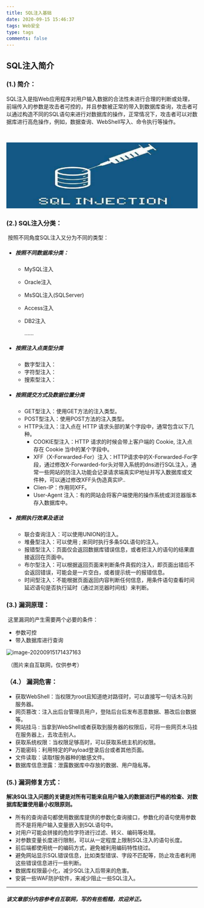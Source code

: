 ```yaml
---
title: SQL注入基础
date: 2020-09-15 15:46:37
tags: Web安全
type: tags
comments: false
---
```


## SQL注入简介

### (1.) 简介：

​	SQL注入是指Web应用程序对用户输入数据的合法性未进行合理的判断或处理，前端传入的参数是攻击者可控的，并且参数被正常的带入到数据库查询，攻击者可以通过构造不同的SQL语句来进行对数据库的操作，正常情况下，攻击者可以对数据库进行高危操作，例如，数据查询、WebShell写入、命令执行等操作。

​	<!-- more -->

![image-20200915160546522](sql_injection_1/image-20200915160546522.png)

### (2.) SQL注入分类：

​	按照不同角度SQL注入又分为不同的类型：

- ##### **按照不同数据库分类：**

  - MySQL注入

  - Oracle注入

  - MsSQL注入(SQLServer)

  - Access注入

  - DB2注入

    ......

- ##### **按照注入点类型**分类

  - 数字型注入：
  - 字符型注入：
  - 搜索型注入：

- ##### **按照提交方式及数据位置分类**

  - GET型注入：使用GET方法的注入类型。
  - POST型注入：使用POST方法的注入类型。
  - HTTP头注入：注入点在 HTTP 请求头部的某个字段中，通常包含以下几种。
    - COOKIE型注入：HTTP 请求的时候会带上客户端的 Cookie, 注入点存在 Cookie 当中的某个字段中。
    - XFF（X-Forwarded-For）注入：HTTP请求中的X-Forwarded-For字段，通过修改X-Forwarded-for头对带入系统的dns进行SQL注入，通常一些网站的防注入功能会记录请求端真实IP地址并写入数据库或文件种，可以通过修改XFF头伪造真实IP..
    - Clien-IP：作用同XFF。
    - User-Agent 注入：有的网站会将客户端使用的操作系统或浏览器版本存入数据库中。

- ##### **按照执行效果及语法**

  - 联合查询注入：可以使用UNION的注入。
  - 堆叠型注入：可以使用 ; 来同时执行多条SQL语句的注入。
  - 报错型注入：页面仅会返回数据库错误信息，或者把注入的语句的结果直接返回在页面中。
  - 布尔型注入：可以根据返回页面来判断条件真假的注入，即页面出错后不会返回错误，可能会是一片空白，或者提示统一的报错信息。
  - 时间型注入：不能根据页面返回内容判断任何信息，用条件语句查看时间延迟语句是否执行延时（通过浏览器时间线）来判断。

### **(3.)   漏洞原理：**

​	这里漏洞的产生需要两个必要的条件：

 +   参数可控
 +   带入数据库进行查询

![image-20200915171437163](sql_injection_1.assets/image-20200915171437163.png)

​																									（图片来自互联网，仅供参考）

### （4.） 漏洞危害：

- 获取WebShell：当权限为root且知道绝对路径时，可以直接写一句话木马到服务器。
- 网页篡改：注入出后台管理员用户，登陆后台后发布恶意数据、篡改后台数据等。
- 网站挂马 : 当拿到WebShell或者获取到服务器的权限后，可将一些网页木马挂在服务器上，去攻击别人。
- 获取系统权限：当权限足够高时，可以获取系统主机的权限。
- 万能密码：利用特定的Payload登录后台或者其他页面。
 - 文件读取：读取f服务器种的敏感文件。
 - 数据库信息泄露：泄露数据库中存放的数据、用户隐私等。

### **(5.)  漏洞修复方式：**

​	**解决SQL注入问题的关键是对所有可能来自用户输入的数据进行严格的检查、对数据库配置使用最小权限原则。**

 - 所有的查询语句都使用数据库提供的参数化查询接口，参数化的语句使用参数而不是将用户输入变量嵌入到SQL语句中。
- 对用户可能会拼接的危险字符进行过滤、转义、编码等处理。
- 对参数变量长度进行限制，可以从一定程度上限制SQL注入的语句长度。
- 前后端都使用统一的编码方式，避免被利用编码特性绕过。
- 避免网站显示SQL错误信息，比如类型错误、字段不匹配等，防止攻击者利用这些错误信息进行一些判断。
- 数据库权限最小化，减少SQL注入后带来的危害。
- 安装一些WAF防护软件，来减少阻止一些SQL注入。

---

#### ***该文章部分内容参考自互联网，写的有些粗糙，欢迎斧正。***

